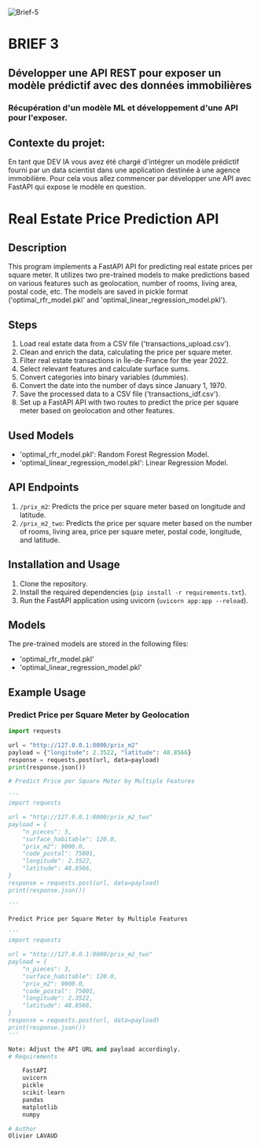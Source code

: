 ![Brief-5](Brief-5.jpg "Brief-5")
# BRIEF 3
## Développer une API REST pour exposer un modèle prédictif avec des données immobilières

### Récupération d'un modèle ML et développement d'une API pour l'exposer.

## Contexte du projet: 
En tant que DEV IA vous avez été chargé d'intégrer un modèle prédictif fourni par un data scientist dans une application destinée à une agence immobilière. 
Pour cela vous allez commencer par développer une API avec FastAPI qui expose le modèle en question.



# Real Estate Price Prediction API

## Description
This program implements a FastAPI API for predicting real estate prices per square meter. It utilizes two pre-trained models to make predictions based on various features such as geolocation, number of rooms, living area, postal code, etc. The models are saved in pickle format ('optimal_rfr_model.pkl' and 'optimal_linear_regression_model.pkl').

## Steps
1. Load real estate data from a CSV file ('transactions_upload.csv').
2. Clean and enrich the data, calculating the price per square meter.
3. Filter real estate transactions in Île-de-France for the year 2022.
4. Select relevant features and calculate surface sums.
5. Convert categories into binary variables (dummies).
6. Convert the date into the number of days since January 1, 1970.
7. Save the processed data to a CSV file ('transactions_idf.csv').
8. Set up a FastAPI API with two routes to predict the price per square meter based on geolocation and other features.

## Used Models
- 'optimal_rfr_model.pkl': Random Forest Regression Model.
- 'optimal_linear_regression_model.pkl': Linear Regression Model.

## API Endpoints
1. `/prix_m2`: Predicts the price per square meter based on longitude and latitude.
2. `/prix_m2_two`: Predicts the price per square meter based on the number of rooms, living area, price per square meter, postal code, longitude, and latitude.

## Installation and Usage
1. Clone the repository.
2. Install the required dependencies (`pip install -r requirements.txt`).
3. Run the FastAPI application using uvicorn (`uvicorn app:app --reload`).

## Models
The pre-trained models are stored in the following files:
- 'optimal_rfr_model.pkl'
- 'optimal_linear_regression_model.pkl'

## Example Usage
### Predict Price per Square Meter by Geolocation
```python
import requests

url = "http://127.0.0.1:8000/prix_m2"
payload = {"longitude": 2.3522, "latitude": 48.8566}
response = requests.post(url, data=payload)
print(response.json())

# Predict Price per Square Meter by Multiple Features

'''
import requests

url = "http://127.0.0.1:8000/prix_m2_two"
payload = {
    "n_pieces": 3,
    "surface_habitable": 120.0,
    "prix_m2": 9000.0,
    "code_postal": 75001,
    "longitude": 2.3522,
    "latitude": 48.8566,
}
response = requests.post(url, data=payload)
print(response.json())

'''

Predict Price per Square Meter by Multiple Features

'''
import requests

url = "http://127.0.0.1:8000/prix_m2_two"
payload = {
    "n_pieces": 3,
    "surface_habitable": 120.0,
    "prix_m2": 9000.0,
    "code_postal": 75001,
    "longitude": 2.3522,
    "latitude": 48.8566,
}
response = requests.post(url, data=payload)
print(response.json())
'''

Note: Adjust the API URL and payload accordingly.
# Requirements

    FastAPI
    uvicorn
    pickle
    scikit-learn
    pandas
    matplotlib
    numpy

# Author
Olivier LAVAUD
